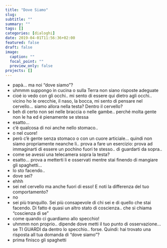 ```yaml
---
title: "Dove Siamo"
slug:
subtitle: ""
summary: ""
tags: []
categories: [dialoghi]
date: 2019-04-01T11:56:36+02:00
featured: false
draft: false
image:
  caption: ""
  focal_point: ""
  preview_only: false
projects: []
---
```


- papà... ma noi “dove siamo”?
- uhmmm suppongo in cucina o sulla Terra non siano risposte adeguate
- cioé io vedo con gli occhi.. mi sento di essere qui dietro agli occhi.. vicino ho le orecchie, il naso, la bocca, mi sento di pensare nel cervello... siamo allora nella testa? Dentro il cervello?
- beh di certo non sei nelle braccia o nelle gambe.. perché molta gente non le ha ed é pienamente se stessa
- esatto...
- c’é qualcosa di noi anche nello stomaco..
- o nel cuore!
- però c’è gente senza stomaco o con un cuore articiale... quindi non siamo propriamente neanche li.. prova a fare un esercizio: prova ad immaginarti di essere un pochino fuori te stesso.. di guardarti da sopra..
- come se avessi una telecamera sopra la testa?
- esatto... prova a metterti li e osservati mentre stai finendo di mangiare gli spaghetti...
- lo sto facendo..
- dove sei?
- ehhh
- sei nel cervello ma anche fuori di esso! E noti la differenza del tuo comportamento?
- no
- sei più tranquillo. Sei più consapevole di chi sei e di quello che stai facendo. Di fatto é quasi un altro stato di coscienza.. che si chiama “coscienza di se”
- come quando ci guardiamo allo specchio!
- uhmmm non proprio.. dipende dove metti il tuo punto di osservazione... se TI GUARDI da dentro lo specchio.. forse.
Quindi: hai trovato una risposta all tua domanda di “dove siamo”?
- prima finisco gli spaghetti
